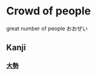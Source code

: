 # Crowd of people
great number of people
おおぜい

## Kanji
### [大](../Kanji/kanji-dict/大.md)[勢](../Kanji/kanji-dict/勢.md)
